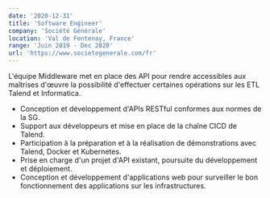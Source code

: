 ```yaml
---
date: '2020-12-31'
title: 'Software Engineer'
company: 'Société Générale'
location: 'Val de Fontenay, France'
range: 'Juin 2019 - Dec 2020'
url: 'https://www.societegenerale.com/fr'
---
```


L'équipe Middleware met en place des API pour rendre accessibles aux maîtrises d'œuvre la possibilité d'effectuer certaines opérations sur les ETL Talend et Informatica.

- Conception et développement d'APIs RESTful conformes aux normes de la SG.
- Support aux développeurs et mise en place de la chaîne CICD de Talend.
- Participation à la préparation et à la réalisation de démonstrations avec Talend, Docker et Kubernetes.
- Prise en charge d'un projet d'API existant, poursuite du développement et déploiement.
- Conception et développement d'applications web pour surveiller le bon fonctionnement des applications sur les infrastructures.
